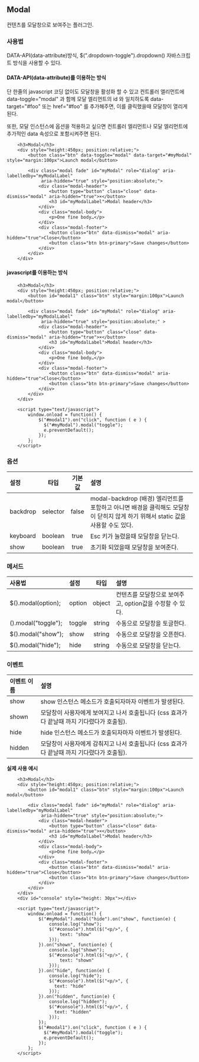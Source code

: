 <!--
layout: 'post'
section: 'Cornerstone Framework'
title: 'Modal'
outline: '컨텐츠를 모달창으로 보여주는 플러그인. data-attribute를 이용하는 방식. 단 한줄의 javascript 코딩 없이도 모달창을 활성화 할 수 있다. 컨트롤러 엘리먼트에 data-toggle="modal" 과 함께 모달 엘리먼트의 id 와 일치하도록 data-target="#foo" 또는 href="#foo" 를 추가해주면, 이를 클릭했을때 모달창이 열리게 된다…'
date: '2012-11-16'
tagstr: 'widget'
order: '[4, 3, 5]'
thumbnail: '4.3.05.modal.png'
-->

## Modal
컨텐츠를 모달창으로 보여주는 플러그인.

### 사용법

DATA-API(data-attribute)방식, $(".dropdown-toggle").dropdown() 자바스크립트 방식을 사용할 수 있다.

#### DATA-API(data-attribute)를 이용하는 방식

단 한줄의 javascript 코딩 없이도 모달창을 활성화 할 수 있고 컨트롤러 엘리먼트에 data-toggle="modal" 과 함께 모달 엘리먼트의 id 와 일치하도록 data-target="#foo" 또는 href="#foo" 를 추가해주면, 이를 클릭했을때 모달창이 열리게 된다.

또한, 모달 인스턴스에 옵션을 적용하고 싶으면 컨트롤러 엘리먼트나 모달 엘리먼트에 추가적인 data 속성으로 포함시켜주면 된다.

``` cm
    <h3>Modal</h3>
    <div style="height:450px; position:relative;">
        <button class="btn" data-toggle="modal" data-target="#myModal" style="margin:100px">Launch modal</button>

        <div class="modal fade" id="myModal" role="dialog" aria-labelledby="myModalLabel"
             aria-hidden="true" style="position:absolute;">
            <div class="modal-header">
                <button type="button" class="close" data-dismiss="modal" aria-hidden="true">×</button>
                <h3 id="myModalLabel">Modal header</h3>
            </div>
            <div class="modal-body">
                <p>One fine body…</p>
            </div>
            <div class="modal-footer">
                <button class="btn" data-dismiss="modal" aria-hidden="true">Close</button>
                <button class="btn btn-primary">Save changes</button>
            </div>
        </div>
    </div>
```

#### javascript를 이용하는 방식

``` cm
    <h3>Modal</h3>
    <div style="height:450px; position:relative;">
        <button id="modal1" class="btn" style="margin:100px">Launch modal</button>

        <div class="modal fade" id="myModal" role="dialog" aria-labelledby="myModalLabel"
             aria-hidden="true" style="position:absolute;" >
            <div class="modal-header">
                <button type="button" class="close" data-dismiss="modal" aria-hidden="true">×</button>
                <h3 id="myModalLabel">Modal header</h3>
            </div>
            <div class="modal-body">
                <p>One fine body…</p>
            </div>
            <div class="modal-footer">
                <button class="btn" data-dismiss="modal" aria-hidden="true">Close</button>
                <button class="btn btn-primary">Save changes</button>
            </div>
        </div>
    </div>

    <script type="text/javascript">
	    window.onload = function() {
            $("#modal1").on("click", function ( e ) {
              $("#myModal").modal("toggle");
              e.preventDefault();
            });
        };
    </script>
```

### 옵션
설정 | 타입 | 기본값 | 설명
:-- | :-: | :-: | :--
backdrop | selector | false | modal-backdrop (배경) 엘리먼트를 포함하고 아니면 배경을 클릭해도 모달창이 닫히지 않게 하기 위해서 static 값을 사용할 수도 있다.
keyboard | boolean | true | Esc 키가 눌렸을때 모달창을 닫는다.
show | boolean | true | 초기화 되었을때 모달창을 보여준다.

### 메서드

사용법 | 설정 | 타입 | 설명
:-- | :-- | :-: | :--
$().modal(option); | option | object | 컨텐츠를 모달창으로 보여주고, option값을 수정할 수 있다.
().modal("toggle"); | toggle | string | 수동으로 모달창을 토글한다.
$().modal("show"); | show | string | 수동으로 모달창을 오픈한다.
$().modal("hide"); | hide | string | 수동으로 모달창을 닫는다.

### 이벤트

이벤트 이름 | 설명
:-- | :--
show | show 인스턴스 메소드가 호출되자마자 이벤트가 발생된다.
shown | 모달창이 사용자에게 보여지고 나서 호출됩니다 (css 효과가 다 끝날때 까지 기다렸다가 호출됨).
hide | hide 인스턴스 메소드가 호출되자마자 이벤트가 발생된다.
hidden | 모달창이 사용자에게 감춰지고 나서 호출됩니다 (css 효과가 다 끝날때 까지 기다렸다가 호출됨).

__실제 사용 예시__

``` cm
    <h3>Modal</h3>
    <div style="height:450px; position:relative;">
        <button id="modal1" class="btn" style="margin:100px">Launch modal</button>

        <div class="modal fade" id="myModal" role="dialog" aria-labelledby="myModalLabel"
             aria-hidden="true" style="position:absolute;">
            <div class="modal-header">
                <button type="button" class="close" data-dismiss="modal" aria-hidden="true">×</button>
                <h3 id="myModalLabel">Modal header</h3>
            </div>
            <div class="modal-body">
                <p>One fine body…</p>
            </div>
            <div class="modal-footer">
                <button class="btn" data-dismiss="modal" aria-hidden="true">Close</button>
                <button class="btn btn-primary">Save changes</button>
            </div>
        </div>
    </div>
    <div id="console" style="height: 30px"></div>

    <script type="text/javascript">
	    window.onload = function() {
            $("#myModal").modal("hide").on("show", function(e) {
                console.log("show");
                $("#console").html($("<p/>", {
                    text: "show"
                }));
            }).on("shown", function(e) {
                console.log("shown");
                $("#console").html($("<p/>", {
                    text: "shown"
                }));
            }).on("hide", function(e) {
                console.log("hide");
                $("#console").html($("<p/>", {
                  text: "hide"
                }));
            }).on("hidden", function(e) {
                console.log("hidden");
                $("#console").html($("<p/>", {
                  text: "hidden"
                }));
            });
            $("#modal1").on("click", function ( e ) {
              $("#myModal").modal("toggle");
              e.preventDefault();
            });
        };
    </script>
```

<script type="text/javascript">
var $table = $("table");
$table.addClass("table table-bordered").each(function(i) {
    var $this = $(this);
    if(i == 2) {
        $this.find("thead tr > th:first-child").addClass("fixed_table");
        $this.find("tbody tr > td:first-child").addClass("fixed_table");
    } else {
        $this.find("thead tr > th:not(th:nth-child(4))").addClass("fixed_table");
        $this.find("tbody tr > td:not(td:nth-child(4))").addClass("fixed_table");
    }
});
</script>